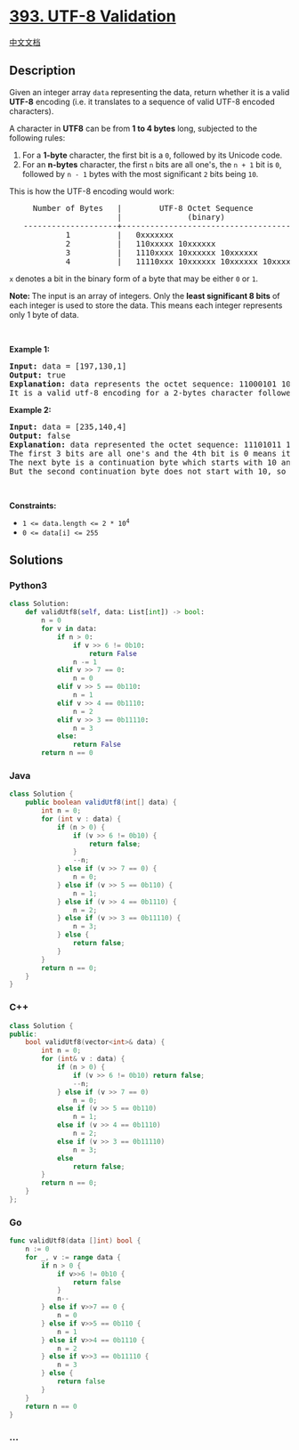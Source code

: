 # [393. UTF-8 Validation](https://leetcode.com/problems/utf-8-validation)

[中文文档](/solution/0300-0399/0393.UTF-8%20Validation/README.md)

## Description

<p>Given an integer array <code>data</code> representing the data, return whether it is a valid <strong>UTF-8</strong> encoding (i.e. it translates to a sequence of valid UTF-8 encoded characters).</p>

<p>A character in <strong>UTF8</strong> can be from <strong>1 to 4 bytes</strong> long, subjected to the following rules:</p>

<ol>
	<li>For a <strong>1-byte</strong> character, the first bit is a <code>0</code>, followed by its Unicode code.</li>
	<li>For an <strong>n-bytes</strong> character, the first <code>n</code> bits are all one&#39;s, the <code>n + 1</code> bit is <code>0</code>, followed by <code>n - 1</code> bytes with the most significant <code>2</code> bits being <code>10</code>.</li>
</ol>

<p>This is how the UTF-8 encoding would work:</p>

<pre>
     Number of Bytes   |        UTF-8 Octet Sequence
                       |              (binary)
   --------------------+-----------------------------------------
            1          |   0xxxxxxx
            2          |   110xxxxx 10xxxxxx
            3          |   1110xxxx 10xxxxxx 10xxxxxx
            4          |   11110xxx 10xxxxxx 10xxxxxx 10xxxxxx
</pre>

<p><code>x</code> denotes a bit in the binary form of a byte that may be either <code>0</code> or <code>1</code>.</p>

<p><strong>Note: </strong>The input is an array of integers. Only the <strong>least significant 8 bits</strong> of each integer is used to store the data. This means each integer represents only 1 byte of data.</p>

<p>&nbsp;</p>
<p><strong class="example">Example 1:</strong></p>

<pre>
<strong>Input:</strong> data = [197,130,1]
<strong>Output:</strong> true
<strong>Explanation:</strong> data represents the octet sequence: 11000101 10000010 00000001.
It is a valid utf-8 encoding for a 2-bytes character followed by a 1-byte character.
</pre>

<p><strong class="example">Example 2:</strong></p>

<pre>
<strong>Input:</strong> data = [235,140,4]
<strong>Output:</strong> false
<strong>Explanation:</strong> data represented the octet sequence: 11101011 10001100 00000100.
The first 3 bits are all one&#39;s and the 4th bit is 0 means it is a 3-bytes character.
The next byte is a continuation byte which starts with 10 and that&#39;s correct.
But the second continuation byte does not start with 10, so it is invalid.
</pre>

<p>&nbsp;</p>
<p><strong>Constraints:</strong></p>

<ul>
	<li><code>1 &lt;= data.length &lt;= 2 * 10<sup>4</sup></code></li>
	<li><code>0 &lt;= data[i] &lt;= 255</code></li>
</ul>

## Solutions

<!-- tabs:start -->

### **Python3**

```python
class Solution:
    def validUtf8(self, data: List[int]) -> bool:
        n = 0
        for v in data:
            if n > 0:
                if v >> 6 != 0b10:
                    return False
                n -= 1
            elif v >> 7 == 0:
                n = 0
            elif v >> 5 == 0b110:
                n = 1
            elif v >> 4 == 0b1110:
                n = 2
            elif v >> 3 == 0b11110:
                n = 3
            else:
                return False
        return n == 0
```

### **Java**

```java
class Solution {
    public boolean validUtf8(int[] data) {
        int n = 0;
        for (int v : data) {
            if (n > 0) {
                if (v >> 6 != 0b10) {
                    return false;
                }
                --n;
            } else if (v >> 7 == 0) {
                n = 0;
            } else if (v >> 5 == 0b110) {
                n = 1;
            } else if (v >> 4 == 0b1110) {
                n = 2;
            } else if (v >> 3 == 0b11110) {
                n = 3;
            } else {
                return false;
            }
        }
        return n == 0;
    }
}
```

### **C++**

```cpp
class Solution {
public:
    bool validUtf8(vector<int>& data) {
        int n = 0;
        for (int& v : data) {
            if (n > 0) {
                if (v >> 6 != 0b10) return false;
                --n;
            } else if (v >> 7 == 0)
                n = 0;
            else if (v >> 5 == 0b110)
                n = 1;
            else if (v >> 4 == 0b1110)
                n = 2;
            else if (v >> 3 == 0b11110)
                n = 3;
            else
                return false;
        }
        return n == 0;
    }
};
```

### **Go**

```go
func validUtf8(data []int) bool {
	n := 0
	for _, v := range data {
		if n > 0 {
			if v>>6 != 0b10 {
				return false
			}
			n--
		} else if v>>7 == 0 {
			n = 0
		} else if v>>5 == 0b110 {
			n = 1
		} else if v>>4 == 0b1110 {
			n = 2
		} else if v>>3 == 0b11110 {
			n = 3
		} else {
			return false
		}
	}
	return n == 0
}
```

### **...**

```

```

<!-- tabs:end -->
